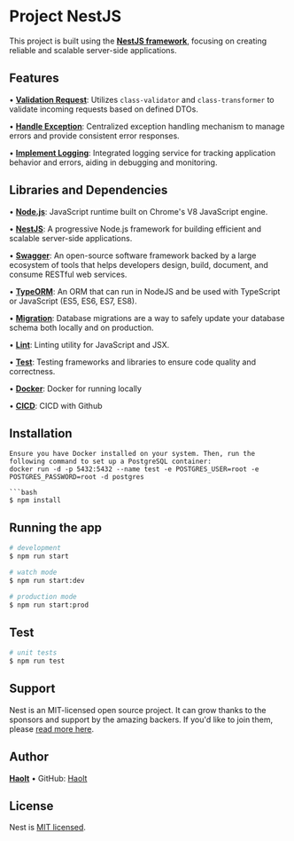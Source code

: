 # Project NestJS

This project is built using the [**NestJS framework**](https://www.bing.com/search?form=SKPBOT&q=NestJS%20framework), focusing on creating reliable and scalable server-side applications.

## Features
•  [**Validation Request**](https://www.bing.com/search?form=SKPBOT&q=Validation%20Request): Utilizes `class-validator` and `class-transformer` to validate incoming requests based on defined DTOs.

•  [**Handle Exception**](https://www.bing.com/search?form=SKPBOT&q=Handle%20Exception): Centralized exception handling mechanism to manage errors and provide consistent error responses.

•  [**Implement Logging**](https://www.bing.com/search?form=SKPBOT&q=Implement%20Logging): Integrated logging service for tracking application behavior and errors, aiding in debugging and monitoring.


## Libraries and Dependencies
•  [**Node.js**](https://www.bing.com/search?form=SKPBOT&q=Node.js): JavaScript runtime built on Chrome's V8 JavaScript engine.

•  [**NestJS**](https://www.bing.com/search?form=SKPBOT&q=NestJS): A progressive Node.js framework for building efficient and scalable server-side applications.

•  [**Swagger**](https://www.bing.com/search?form=SKPBOT&q=Swagger): An open-source software framework backed by a large ecosystem of tools that helps developers design, build, document, and consume RESTful web services.

•  [**TypeORM**](https://www.bing.com/search?form=SKPBOT&q=TypeORM): An ORM that can run in NodeJS and be used with TypeScript or JavaScript (ES5, ES6, ES7, ES8).

•  [**Migration**](https://www.bing.com/search?form=SKPBOT&q=Migration): Database migrations are a way to safely update your database schema both locally and on production.

•  [**Lint**](https://www.bing.com/search?form=SKPBOT&q=Lint): Linting utility for JavaScript and JSX.

•  [**Test**](https://www.bing.com/search?form=SKPBOT&q=Test): Testing frameworks and libraries to ensure code quality and correctness.

•  [**Docker**](https://www.bing.com/search?form=SKPBOT&q=Docker): Docker for running locally

•  [**CICD**](https://www.bing.com/search?form=SKPBOT&q=CICD): CICD with Github

## Installation
```Setup postgres database: postgres
Ensure you have Docker installed on your system. Then, run the following command to set up a PostgreSQL container:
docker run -d -p 5432:5432 --name test -e POSTGRES_USER=root -e POSTGRES_PASSWORD=root -d postgres

```bash
$ npm install
```

## Running the app

```bash
# development
$ npm run start

# watch mode
$ npm run start:dev

# production mode
$ npm run start:prod
```

## Test

```bash
# unit tests
$ npm run test

```
## Support

Nest is an MIT-licensed open source project. It can grow thanks to the sponsors and support by the amazing backers. If you'd like to join them, please [read more here](https://docs.nestjs.com/support).


## Author
[**Haolt**]([https://www.bing.com/search?form=SKPBOT&q=Haolt](https://github.com/tanhao123/s3innovate/tree/master))
•  GitHub: [Haolt]([https://www.github.com/tanhao123](https://github.com/tanhao123))


## License

Nest is [MIT licensed](LICENSE).
